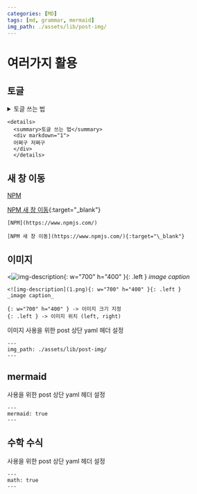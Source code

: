 ```yaml
---
categories: [MD]
tags: [md, grammar, mermaid]
img_path: ./assets/lib/post-img/
---
```


# 여러가지 활용

## 토글

  <details>
  <summary>토글 쓰는 법</summary>
  <div markdown="1">
  어쩌구 저쩌구
  </div>
  </details>

```
<details>
  <summary>토글 쓰는 법</summary>
  <div markdown="1">
  어쩌구 저쩌구
  </div>
  </details>
```

## 새 창 이동

[NPM](https://www.npmjs.com/)

[NPM 새 창 이동](https://www.npmjs.com/){:target="\_blank"}

```
[NPM](https://www.npmjs.com/)

[NPM 새 창 이동](https://www.npmjs.com/){:target="\_blank"}
```

## 이미지

<![img-description](1.png){: w="700" h="400" }{: .left }
_image caption_

```
<![img-description](1.png){: w="700" h="400" }{: .left }
_image caption_

{: w="700" h="400" } -> 이미지 크기 지정
{: .left } -> 이미지 위치 (left, right)
```

이미지 사용을 위한 post 상단 yaml 헤더 설정

```
---
img_path: ./assets/lib/post-img/
---
```

## mermaid

사용을 위한 post 상단 yaml 헤더 설정

```
---
mermaid: true
---
```

## 수학 수식

사용을 위한 post 상단 yaml 헤더 설정

```
---
math: true
---
```
